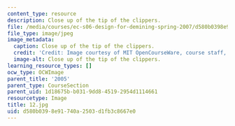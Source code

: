 ```yaml
---
content_type: resource
description: Close up of the tip of the clippers.
file: /media/courses/ec-s06-design-for-demining-spring-2007/d580b0398e91740a2503d1fb3c8667e0_12.jpg
file_type: image/jpeg
image_metadata:
  caption: Close up of the tip of the clippers.
  credit: 'Credit: Image courtesy of MIT OpenCourseWare, course staff, and students.'
  image-alt: Close up of the tip of the clippers.
learning_resource_types: []
ocw_type: OCWImage
parent_title: '2005'
parent_type: CourseSection
parent_uid: 1d18675b-b031-9dd8-4519-2954d1114661
resourcetype: Image
title: 12.jpg
uid: d580b039-8e91-740a-2503-d1fb3c8667e0
---
```

